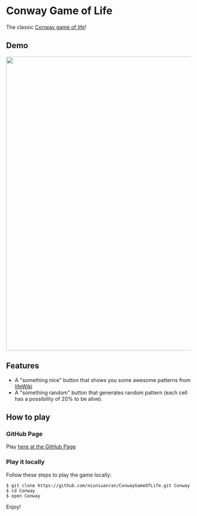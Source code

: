 # Conway Game of Life
The classic [Conway game of life](https://www.conwaylife.com/)!

## Demo

<img src="https://raw.githubusercontent.com/niuniuanran/ConwayGameOfLife/master/demo.gif" width="800px" alt=""/>


## Features
- A "something nice" button that shows you some awesome patterns from [lifeWiki](https://www.conwaylife.com/wiki/Main_Page)
- A "something random" button that generates random pattern (each cell has a possibility of 20% to be alive).

## How to play

### GitHub Page
Play [here at the GitHub Page](https://niuniuanran.github.io/GameOfLife/)

### Play it locally
Follow these steps to play the game locally:
```
$ git clone https://github.com/niuniuanran/ConwayGameOfLife.git Conway
$ cd Conway
$ open Conway
```

Enjoy!

